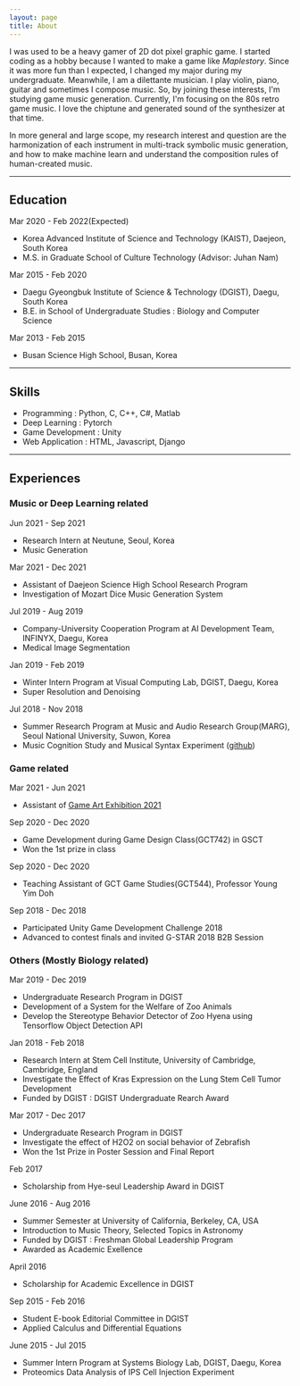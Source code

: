```yaml
---
layout: page
title: About
---
```

<!-- 
<p class="message">
  Hey there! This page is included as an example. Feel free to customize it for your own use upon downloading. Carry on!
</p> -->

I was used to be a heavy gamer of 2D dot pixel graphic game. I started coding as a hobby because I wanted to make a game like *Maplestory*. Since it was more fun than I expected, I changed my major during my undergraduate. Meanwhile, I am a dilettante musician. I play violin, piano, guitar and sometimes I compose music. So, by joining these interests, I'm studying game music generation. Currently, I'm focusing on the 80s retro game music. I love the chiptune and generated sound of the synthesizer at that time.

In more general and large scope, my research interest and question are the harmonization of each instrument in multi-track symbolic music generation, and how to make machine learn and understand the composition rules of human-created music.

---

## Education
Mar 2020 - Feb 2022(Expected)
* Korea Advanced Institute of Science and Technology (KAIST), Daejeon, South Korea
* M.S. in Graduate School of Culture Technology (Advisor: Juhan Nam)

Mar 2015 - Feb 2020
* Daegu Gyeongbuk Institute of Science & Technology (DGIST), Daegu, South Korea
* B.E. in School of Undergraduate Studies : Biology and Computer Science

Mar 2013 - Feb 2015
* Busan Science High School, Busan, Korea

---

## Skills
* Programming : Python, C, C++, C#, Matlab
* Deep Learning : Pytorch
* Game Development : Unity
* Web Application : HTML, Javascript, Django

---

## Experiences
### Music or Deep Learning related
Jun 2021 - Sep 2021
* Research Intern at Neutune, Seoul, Korea
* Music Generation

Mar 2021 - Dec 2021
* Assistant of Daejeon Science High School Research Program
* Investigation of Mozart Dice Music Generation System

Jul 2019 - Aug 2019
* Company-University Cooperation Program at AI Development Team, INFINYX, Daegu, Korea
* Medical Image Segmentation

Jan 2019 - Feb 2019
* Winter Intern Program at Visual Computing Lab, DGIST, Daegu, Korea
* Super Resolution and Denoising
 
Jul 2018 - Nov 2018
* Summer Research Program at Music and Audio Research Group(MARG), Seoul National University, Suwon, Korea
* Music Cognition Study and Musical Syntax Experiment ([github](https://github.com/JECH2/EEG_Musical_syntax_experiment/tree/master/Musical_syntax_experiment))


### Game related
Mar 2021 - Jun 2021
* Assistant of [Game Art Exhibition 2021](https://ct.kaist.ac.kr/ctplay/gameart2021/index.html)

Sep 2020 - Dec 2020
* Game Development during Game Design Class(GCT742) in GSCT
* Won the 1st prize in class

Sep 2020 - Dec 2020
* Teaching Assistant of GCT Game Studies(GCT544), Professor Young Yim Doh

Sep 2018 - Dec 2018
* Participated Unity Game Development Challenge 2018
* Advanced to contest finals and invited G-STAR 2018 B2B Session


### Others (Mostly Biology related)
Mar 2019 - Dec 2019
* Undergraduate Research Program in DGIST
* Development of a System for the Welfare of Zoo Animals
* Develop the Stereotype Behavior Detector of Zoo Hyena using Tensorflow Object Detection API

Jan 2018 - Feb 2018
* Research Intern at Stem Cell Institute, University of Cambridge, Cambridge, England
* Investigate the Effect of Kras Expression on the Lung Stem Cell Tumor Development
* Funded by DGIST : DGIST Undergraduate Rearch Award

Mar 2017 - Dec 2017
* Undergraduate Research Program in DGIST
* Investigate the effect of H2O2 on social behavior of Zebrafish
* Won the 1st Prize in Poster Session and Final Report

Feb 2017
* Scholarship from Hye-seul Leadership Award in DGIST

June 2016 - Aug 2016
* Summer Semester at University of California, Berkeley, CA, USA
* Introduction to Music Theory, Selected Topics in Astronomy
* Funded by DGIST : Freshman Global Leadership Program
* Awarded as Academic Exellence

April 2016
* Scholarship for Academic Excellence in DGIST

Sep 2015 - Feb 2016
* Student E-book Editorial Committee in DGIST
* Applied Calculus and Differential Equations

June 2015 - Jul 2015
* Summer Intern Program at Systems Biology Lab, DGIST, Daegu, Korea
* Proteomics Data Analysis of IPS Cell Injection Experiment
